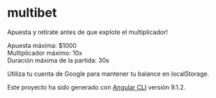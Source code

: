 # multibet

Apuesta y retirate antes de que explote el multiplicador!

Apuesta máxima: $1000  
Multiplicador máximo: 10x  
Duración máxima de la partida: 30s  

Utiliza tu cuenta de Google para mantener tu balance en localStorage.

Este proyecto ha sido generado con [Angular CLI](https://github.com/angular/angular-cli) versión 9.1.2.